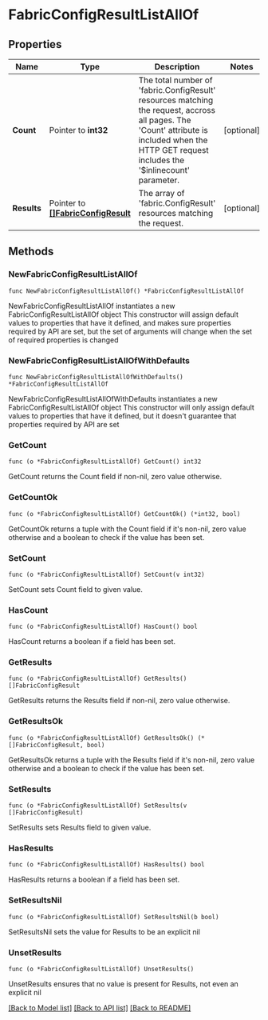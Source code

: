 # FabricConfigResultListAllOf

## Properties

Name | Type | Description | Notes
------------ | ------------- | ------------- | -------------
**Count** | Pointer to **int32** | The total number of &#39;fabric.ConfigResult&#39; resources matching the request, accross all pages. The &#39;Count&#39; attribute is included when the HTTP GET request includes the &#39;$inlinecount&#39; parameter. | [optional] 
**Results** | Pointer to [**[]FabricConfigResult**](FabricConfigResult.md) | The array of &#39;fabric.ConfigResult&#39; resources matching the request. | [optional] 

## Methods

### NewFabricConfigResultListAllOf

`func NewFabricConfigResultListAllOf() *FabricConfigResultListAllOf`

NewFabricConfigResultListAllOf instantiates a new FabricConfigResultListAllOf object
This constructor will assign default values to properties that have it defined,
and makes sure properties required by API are set, but the set of arguments
will change when the set of required properties is changed

### NewFabricConfigResultListAllOfWithDefaults

`func NewFabricConfigResultListAllOfWithDefaults() *FabricConfigResultListAllOf`

NewFabricConfigResultListAllOfWithDefaults instantiates a new FabricConfigResultListAllOf object
This constructor will only assign default values to properties that have it defined,
but it doesn't guarantee that properties required by API are set

### GetCount

`func (o *FabricConfigResultListAllOf) GetCount() int32`

GetCount returns the Count field if non-nil, zero value otherwise.

### GetCountOk

`func (o *FabricConfigResultListAllOf) GetCountOk() (*int32, bool)`

GetCountOk returns a tuple with the Count field if it's non-nil, zero value otherwise
and a boolean to check if the value has been set.

### SetCount

`func (o *FabricConfigResultListAllOf) SetCount(v int32)`

SetCount sets Count field to given value.

### HasCount

`func (o *FabricConfigResultListAllOf) HasCount() bool`

HasCount returns a boolean if a field has been set.

### GetResults

`func (o *FabricConfigResultListAllOf) GetResults() []FabricConfigResult`

GetResults returns the Results field if non-nil, zero value otherwise.

### GetResultsOk

`func (o *FabricConfigResultListAllOf) GetResultsOk() (*[]FabricConfigResult, bool)`

GetResultsOk returns a tuple with the Results field if it's non-nil, zero value otherwise
and a boolean to check if the value has been set.

### SetResults

`func (o *FabricConfigResultListAllOf) SetResults(v []FabricConfigResult)`

SetResults sets Results field to given value.

### HasResults

`func (o *FabricConfigResultListAllOf) HasResults() bool`

HasResults returns a boolean if a field has been set.

### SetResultsNil

`func (o *FabricConfigResultListAllOf) SetResultsNil(b bool)`

 SetResultsNil sets the value for Results to be an explicit nil

### UnsetResults
`func (o *FabricConfigResultListAllOf) UnsetResults()`

UnsetResults ensures that no value is present for Results, not even an explicit nil

[[Back to Model list]](../README.md#documentation-for-models) [[Back to API list]](../README.md#documentation-for-api-endpoints) [[Back to README]](../README.md)


